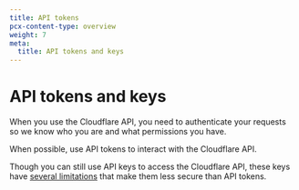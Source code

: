 ```yaml
---
title: API tokens
pcx-content-type: overview
weight: 7
meta:
  title: API tokens and keys
---
```


# API tokens and keys

When you use the Cloudflare API, you need to authenticate your requests so we know who you are and what permissions you have.

When possible, use API tokens to interact with the Cloudflare API.

<DirectoryListing path="/tokens"/>

<Aside type="note">

Though you can still use API keys to access the Cloudflare API, these keys have [several limitations](/api/keys/#limitations) that make them less secure than API tokens.

</Aside>
